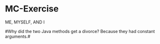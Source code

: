 # MC-Exercise

ME, MYSELF, AND I

#Why did the two Java methods get a divorce?
Because they had constant arguments.#
